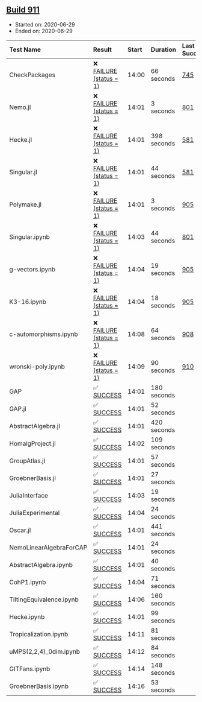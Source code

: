 ## [Build 911](https://oscarci.mathematik.uni-kl.de/job/oscar-julia-1.4/911/)

* Started on: 2020-06-29
* Ended on: 2020-06-29

| Test Name    | Result | Start | Duration | Last Success | First Failure |
|:-------------|:-------|:------|:---------|:-------------|:--------------|
| CheckPackages | ❌ [FAILURE (status = 1)](https://oscarci.mathematik.uni-kl.de/job/oscar-julia-1.4/911/artifact/logs/build-911/CheckPackages.log) | 14:00 | 66 seconds | [745](https://oscarci.mathematik.uni-kl.de/job/oscar-julia-1.4/745/) | [746](https://oscarci.mathematik.uni-kl.de/job/oscar-julia-1.4/746/) |
| Nemo.jl | ❌ [FAILURE (status = 1)](https://oscarci.mathematik.uni-kl.de/job/oscar-julia-1.4/911/artifact/logs/build-911/Nemo.jl.log) | 14:01 | 3 seconds | [801](https://oscarci.mathematik.uni-kl.de/job/oscar-julia-1.4/801/) | [802](https://oscarci.mathematik.uni-kl.de/job/oscar-julia-1.4/802/) |
| Hecke.jl | ❌ [FAILURE (status = 1)](https://oscarci.mathematik.uni-kl.de/job/oscar-julia-1.4/911/artifact/logs/build-911/Hecke.jl.log) | 14:01 | 398 seconds | [581](https://oscarci.mathematik.uni-kl.de/job/oscar-julia-1.4/581/) | [582](https://oscarci.mathematik.uni-kl.de/job/oscar-julia-1.4/582/) |
| Singular.jl | ❌ [FAILURE (status = 1)](https://oscarci.mathematik.uni-kl.de/job/oscar-julia-1.4/911/artifact/logs/build-911/Singular.jl.log) | 14:01 | 44 seconds | [581](https://oscarci.mathematik.uni-kl.de/job/oscar-julia-1.4/581/) | [582](https://oscarci.mathematik.uni-kl.de/job/oscar-julia-1.4/582/) |
| Polymake.jl | ❌ [FAILURE (status = 1)](https://oscarci.mathematik.uni-kl.de/job/oscar-julia-1.4/911/artifact/logs/build-911/Polymake.jl.log) | 14:01 | 3 seconds | [905](https://oscarci.mathematik.uni-kl.de/job/oscar-julia-1.4/905/) | [907](https://oscarci.mathematik.uni-kl.de/job/oscar-julia-1.4/907/) |
| Singular.ipynb | ❌ [FAILURE (status = 1)](https://oscarci.mathematik.uni-kl.de/job/oscar-julia-1.4/911/artifact/logs/build-911/Singular.ipynb.log) | 14:03 | 44 seconds | [801](https://oscarci.mathematik.uni-kl.de/job/oscar-julia-1.4/801/) | [802](https://oscarci.mathematik.uni-kl.de/job/oscar-julia-1.4/802/) |
| g-vectors.ipynb | ❌ [FAILURE (status = 1)](https://oscarci.mathematik.uni-kl.de/job/oscar-julia-1.4/911/artifact/logs/build-911/g-vectors.ipynb.log) | 14:04 | 19 seconds | [905](https://oscarci.mathematik.uni-kl.de/job/oscar-julia-1.4/905/) | [907](https://oscarci.mathematik.uni-kl.de/job/oscar-julia-1.4/907/) |
| K3-16.ipynb | ❌ [FAILURE (status = 1)](https://oscarci.mathematik.uni-kl.de/job/oscar-julia-1.4/911/artifact/logs/build-911/K3-16.ipynb.log) | 14:04 | 18 seconds | [905](https://oscarci.mathematik.uni-kl.de/job/oscar-julia-1.4/905/) | [907](https://oscarci.mathematik.uni-kl.de/job/oscar-julia-1.4/907/) |
| c-automorphisms.ipynb | ❌ [FAILURE (status = 1)](https://oscarci.mathematik.uni-kl.de/job/oscar-julia-1.4/911/artifact/logs/build-911/c-automorphisms.ipynb.log) | 14:08 | 64 seconds | [908](https://oscarci.mathematik.uni-kl.de/job/oscar-julia-1.4/908/) | [909](https://oscarci.mathematik.uni-kl.de/job/oscar-julia-1.4/909/) |
| wronski-poly.ipynb | ❌ [FAILURE (status = 1)](https://oscarci.mathematik.uni-kl.de/job/oscar-julia-1.4/911/artifact/logs/build-911/wronski-poly.ipynb.log) | 14:09 | 90 seconds | [910](https://oscarci.mathematik.uni-kl.de/job/oscar-julia-1.4/910/) | [911](https://oscarci.mathematik.uni-kl.de/job/oscar-julia-1.4/911/) |
| GAP | ✅ [SUCCESS](https://oscarci.mathematik.uni-kl.de/job/oscar-julia-1.4/911/artifact/logs/build-911/GAP.log) | 14:01 | 180 seconds |  |  |
| GAP.jl | ✅ [SUCCESS](https://oscarci.mathematik.uni-kl.de/job/oscar-julia-1.4/911/artifact/logs/build-911/GAP.jl.log) | 14:01 | 52 seconds |  |  |
| AbstractAlgebra.jl | ✅ [SUCCESS](https://oscarci.mathematik.uni-kl.de/job/oscar-julia-1.4/911/artifact/logs/build-911/AbstractAlgebra.jl.log) | 14:01 | 420 seconds |  |  |
| HomalgProject.jl | ✅ [SUCCESS](https://oscarci.mathematik.uni-kl.de/job/oscar-julia-1.4/911/artifact/logs/build-911/HomalgProject.jl.log) | 14:02 | 109 seconds |  |  |
| GroupAtlas.jl | ✅ [SUCCESS](https://oscarci.mathematik.uni-kl.de/job/oscar-julia-1.4/911/artifact/logs/build-911/GroupAtlas.jl.log) | 14:01 | 57 seconds |  |  |
| GroebnerBasis.jl | ✅ [SUCCESS](https://oscarci.mathematik.uni-kl.de/job/oscar-julia-1.4/911/artifact/logs/build-911/GroebnerBasis.jl.log) | 14:01 | 27 seconds |  |  |
| JuliaInterface | ✅ [SUCCESS](https://oscarci.mathematik.uni-kl.de/job/oscar-julia-1.4/911/artifact/logs/build-911/JuliaInterface.log) | 14:03 | 19 seconds |  |  |
| JuliaExperimental | ✅ [SUCCESS](https://oscarci.mathematik.uni-kl.de/job/oscar-julia-1.4/911/artifact/logs/build-911/JuliaExperimental.log) | 14:04 | 24 seconds |  |  |
| Oscar.jl | ✅ [SUCCESS](https://oscarci.mathematik.uni-kl.de/job/oscar-julia-1.4/911/artifact/logs/build-911/Oscar.jl.log) | 14:01 | 441 seconds |  |  |
| NemoLinearAlgebraForCAP | ✅ [SUCCESS](https://oscarci.mathematik.uni-kl.de/job/oscar-julia-1.4/911/artifact/logs/build-911/NemoLinearAlgebraForCAP.log) | 14:01 | 24 seconds |  |  |
| AbstractAlgebra.ipynb | ✅ [SUCCESS](https://oscarci.mathematik.uni-kl.de/job/oscar-julia-1.4/911/artifact/logs/build-911/AbstractAlgebra.ipynb.log) | 14:01 | 40 seconds |  |  |
| CohP1.ipynb | ✅ [SUCCESS](https://oscarci.mathematik.uni-kl.de/job/oscar-julia-1.4/911/artifact/logs/build-911/CohP1.ipynb.log) | 14:04 | 71 seconds |  |  |
| TiltingEquivalence.ipynb | ✅ [SUCCESS](https://oscarci.mathematik.uni-kl.de/job/oscar-julia-1.4/911/artifact/logs/build-911/TiltingEquivalence.ipynb.log) | 14:06 | 160 seconds |  |  |
| Hecke.ipynb | ✅ [SUCCESS](https://oscarci.mathematik.uni-kl.de/job/oscar-julia-1.4/911/artifact/logs/build-911/Hecke.ipynb.log) | 14:01 | 99 seconds |  |  |
| Tropicalization.ipynb | ✅ [SUCCESS](https://oscarci.mathematik.uni-kl.de/job/oscar-julia-1.4/911/artifact/logs/build-911/Tropicalization.ipynb.log) | 14:11 | 81 seconds |  |  |
| uMPS(2,2,4)_0dim.ipynb | ✅ [SUCCESS](https://oscarci.mathematik.uni-kl.de/job/oscar-julia-1.4/911/artifact/logs/build-911/uMPS-2-2-4-_0dim.ipynb.log) | 14:12 | 84 seconds |  |  |
| GITFans.ipynb | ✅ [SUCCESS](https://oscarci.mathematik.uni-kl.de/job/oscar-julia-1.4/911/artifact/logs/build-911/GITFans.ipynb.log) | 14:14 | 148 seconds |  |  |
| GroebnerBasis.ipynb | ✅ [SUCCESS](https://oscarci.mathematik.uni-kl.de/job/oscar-julia-1.4/911/artifact/logs/build-911/GroebnerBasis.ipynb.log) | 14:16 | 53 seconds |  |  |
